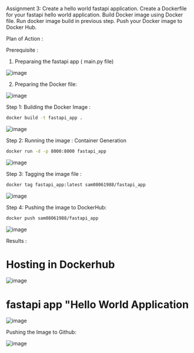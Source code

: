 Assignment 3:
Create a hello world fastapi application. Create a Dockerfile for your fastapi hello world application. Build Docker image using Docker file. Run docker image build in previous step. Push your Docker image to Docker Hub.


Plan of Action :

Prerequisite :
1) Preparaing the fastapi app ( main.py file)

![image](https://user-images.githubusercontent.com/54863241/195661384-e606daaa-ca89-45a9-86c5-7d05d8c1f359.png)


2) Preparing the Docker file:

![image](https://user-images.githubusercontent.com/54863241/195661263-8d66b50a-2aff-4e4f-9fa2-6c2b58a3684a.png)


Step 1:
Building the Docker Image :
~~~bash
docker build -t fastapi_app .
~~~
![image](https://user-images.githubusercontent.com/54863241/195658808-1a01162f-7a68-415d-8d5e-dad479c04faf.png)

Step 2:
Running the image : Container Generation
~~~bash
docker run -d -p 8000:8000 fastapi_app
~~~
![image](https://user-images.githubusercontent.com/54863241/195659452-1e8a1219-fffb-489e-ba0a-b3faa1fcd220.png)

Step 3:
Tagging the image file :
~~~bash
docker tag fastapi_app:latest sam08061988/fastapi_app
~~~
![image](https://user-images.githubusercontent.com/54863241/195659743-8f2deb18-c5b9-47b2-9722-d82651fdfb47.png)

Step 4:
Pushing the image to DockerHub:
~~~bash
docker push sam08061988/fastapi_app
~~~
![image](https://user-images.githubusercontent.com/54863241/195659865-a5834959-089f-4cf2-a352-d5a2c1fce42a.png)

Results :
# Hosting in Dockerhub
![image](https://user-images.githubusercontent.com/54863241/195659975-38b1a020-fcb2-452b-9534-de71fbf96b23.png)
# fastapi app "Hello World Application
![image](https://user-images.githubusercontent.com/54863241/195660203-4ec69d86-57f7-45a3-b78a-c10bb6778964.png)

Pushing the Image to Github:

![image](https://user-images.githubusercontent.com/54863241/195660389-c78a835e-d15b-430c-b104-57a405fd6a5c.png)


